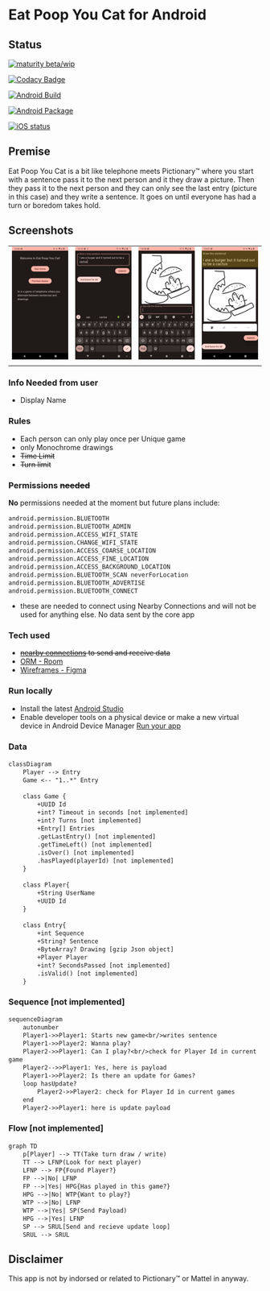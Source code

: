 # Eat Poop You Cat for Android

## Status

[![maturity beta/wip](https://img.shields.io/badge/maturity-Beta/work%20In%20Progress-red)]()

[![Codacy Badge](https://app.codacy.com/project/badge/Grade/819f04beefcf4d58b9e4248c4f6d643f)](https://www.codacy.com?utm_source=github.com&amp;utm_medium=referral&amp;utm_content=JamesOsborn-SE/eat-poop-you-cat-android&amp;utm_campaign=Badge_Grade)

[![Android Build](https://github.com/JamesOsborn-SE/eat-poop-you-cat-android/actions/workflows/android.yml/badge.svg)](https://github.com/JamesOsborn-SE/eat-poop-you-cat-android/actions/workflows/android.yml)

[![Android Package](https://github.com/JamesOsborn-SE/eat-poop-you-cat-android/actions/workflows/android-package.yml/badge.svg)](https://github.com/JamesOsborn-SE/eat-poop-you-cat-android/actions/workflows/android-package.yml)

[![iOS status](https://img.shields.io/badge/iOS%20Build-Nope-informational?style=plastic&logo=apple)]()

## Premise

Eat Poop You Cat is a bit like telephone meets Pictionary:tm: where you start with a
sentence pass it to the next person and it they draw a picture.
Then they pass it to the next person and they can only see the last entry
(picture in this case) and they write a sentence. It goes on until
everyone has had a turn or boredom takes hold.

## Screenshots
|  |  |  |  |
|--|--|--|--|
| ![Welcome](/images/Screenshot-Welcome_Screen.png) | ![First turn](/images/Screenshot-Sentence_Screen.png) | ![Second turn](/images/Screenshot-Draw_Screen.png) | ![Third turn](images/Screenshot-Draw_the_sentence.png) |
|  |  |  |  |

### Info Needed from user

* Display Name

### Rules

* Each person can only play once per Unique game
* only Monochrome drawings
* ~~Time Limit~~
* ~~Turn limit~~

### Permissions ~~needed~~

**No** permissions needed at the moment but future plans include:

```none
android.permission.BLUETOOTH
android.permission.BLUETOOTH_ADMIN
android.permission.ACCESS_WIFI_STATE
android.permission.CHANGE_WIFI_STATE
android.permission.ACCESS_COARSE_LOCATION
android.permission.ACCESS_FINE_LOCATION
android.permission.ACCESS_BACKGROUND_LOCATION
android.permission.BLUETOOTH_SCAN neverForLocation
android.permission.BLUETOOTH_ADVERTISE
android.permission.BLUETOOTH_CONNECT
```

* these are needed to connect using Nearby Connections and will not be used for anything else. No data sent by the core app

### Tech used

* ~~[nearby connections](https://developers.google.com/nearby/connections/overview) to send and receive data~~
* [ORM - Room](https://developer.android.com/training/data-storage/room/)
* [Wireframes - Figma](https://www.figma.com/file/N5rf2UZaGy0LhD4S7r28OI/EPYC?node-id=0%3A1)

### Run locally

* Install the latest [Android Studio](https://developer.android.com/studio/)
* Enable developer tools on a physical device or make a new virtual device in Android Device Manager [Run your app](https://developer.android.com/studio/)

### Data

```mermaid
classDiagram
    Player --> Entry
    Game <-- "1..*" Entry
    
    class Game {
        +UUID Id
        +int? Timeout in seconds [not implemented]
        +int? Turns [not implemented]
        +Entry[] Entries
        .getLastEntry() [not implemented]
        .getTimeLeft() [not implemented]
        .isOver() [not implemented]
        .hasPlayed(playerId) [not implemented]
    }
    
    class Player{
        +String UserName
        +UUID Id
    }
    
    class Entry{
        +int Sequence
        +String? Sentence
        +ByteArray? Drawing [gzip Json object]
        +Player Player
        +int? SecondsPassed [not implemented]
        .isValid() [not implemented]
    }
```

### Sequence [not implemented]

```mermaid
sequenceDiagram
    autonumber
    Player1->>Player1: Starts new game<br/>writes sentence
    Player1->>Player2: Wanna play?
    Player2->>Player1: Can I play?<br/>check for Player Id in current game
    Player2-->>Player1: Yes, here is payload
    Player1->>Player2: Is there an update for Games?
    loop hasUpdate?
        Player2->>Player2: check for Player Id in current games
    end
    Player2->>Player1: here is update payload
```

### Flow [not implemented]

```mermaid
graph TD
    p[Player] --> TT(Take turn draw / write)
    TT --> LFNP(Look for next player)
    LFNP --> FP{Found Player?}
    FP -->|No| LFNP
    FP -->|Yes| HPG{Has played in this game?}
    HPG -->|No| WTP{Want to play?}
    WTP -->|No| LFNP
    WTP -->|Yes| SP(Send Payload)
    HPG -->|Yes| LFNP
    SP --> SRUL[Send and recieve update loop]
    SRUL --> SRUL
```

## Disclaimer

This app is not by indorsed or related to Pictionary:tm: or Mattel in anyway.
